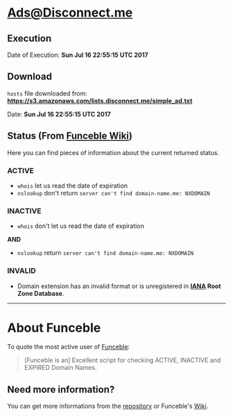 # Ads@Disconnect.me

## Execution

Date of Execution: **Sun Jul 16 22:55:15 UTC 2017**

## Download

`hosts` file downloaded from: **https://s3.amazonaws.com/lists.disconnect.me/simple_ad.txt**

Date: **Sun Jul 16 22:55:15 UTC 2017**

## Status (From [Funceble Wiki](https://github.com/funilrys/funceble/wiki/Status/))

Here you can find pieces of information about the current returned status.

### ACTIVE

- `whois` let us read the date of expiration
- `nslookup` don't return `server can't find domain-name.me: NXDOMAIN`

### INACTIVE

- `whois` don't let us read the date of expiration

**AND**

- `nslookup` return `server can't find domain-name.me: NXDOMAIN`

### INVALID

- Domain extension has an invalid format or is unregistered in **[IANA](https://www.iana.org/domains/root/db) Root Zone Database**.


--------------------------------------------------------------------------------

# About Funceble

To quote the most active user of [Funceble](https://github.com/funilrys/funceble):

> [Funceble is an] Excellent script for checking ACTIVE, INACTIVE and EXPIRED Domain Names.

## Need more information?

You can get more informations from the [repository](https://github.com/funilrys/funceble) or Funceble's [Wiki](https://github.com/funilrys/funceble/wiki).
